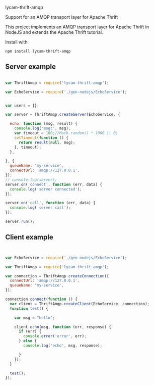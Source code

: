 lycam-thrift-amqp

Support for an AMQP transport layer for Apache Thrift

This project implements an AMQP transport layer for Apache Thrift in NodeJS and extends the Apache Thrift tutorial.

Install with:

    npm install lycam-thrift-amqp

## Server example

```javascript

var ThriftAmqp = require('lycam-thrift-amqp');

var EchoService = require('./gen-nodejs/EchoService');


var users = {};

var server = ThriftAmqp.createServer(EchoService, {

  echo: function (msg, result) {
    console.log('msg:', msg);
    var timeout = 100;//Math.random() * 1000 || 0;
    setTimeout(function () {
      return result(null, msg);
    }, timeout);
  },

}, {
  queueName: 'my-service',
  connectUrl: 'amqp://127.0.0.1',
});
// console.log(server);
server.on('connect', function (err, data) {
  console.log('server connected');
});

server.on('call', function (err, data) {
  console.log('server call');
});

server.run();

```
## Client example
```javascript


var EchoService = require('./gen-nodejs/EchoService');

var ThriftAmqp = require('lycam-thrift-amqp');

var connection = ThriftAmqp.createConnection({
  connectUrl: 'amqp://127.0.0.1',
  queueName: 'my-service',
});

connection.connect(function () {
  var client = ThriftAmqp.createClient(EchoService, connection);
  function test() {

    var msg = "hello";

    client.echo(msg, function (err, response) {
      if (err) {
        console.error('error', err);
      } else {
        console.log('echo', msg, response);

      }
    });
  }

  test();
});


```

